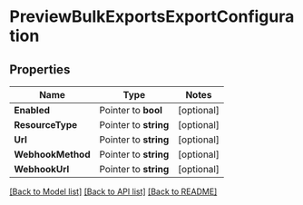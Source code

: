 # PreviewBulkExportsExportConfiguration

## Properties
Name | Type | Notes
------------ | ------------- | -------------
**Enabled** | Pointer to **bool** | [optional] 
**ResourceType** | Pointer to **string** | [optional] 
**Url** | Pointer to **string** | [optional] 
**WebhookMethod** | Pointer to **string** | [optional] 
**WebhookUrl** | Pointer to **string** | [optional] 

[[Back to Model list]](../README.md#documentation-for-models) [[Back to API list]](../README.md#documentation-for-api-endpoints) [[Back to README]](../README.md)


